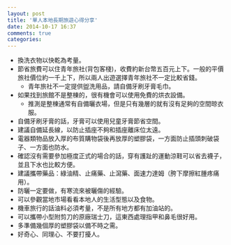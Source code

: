 ```yaml
---
layout: post
title: '單人本地長期旅遊心得分享'
date: 2014-10-17 16:37
comments: true
categories: 
---
```


* 換洗衣物以快乾為考量。
* 節省旅費可以住青年旅社(背包客棧)，收費約新台幣五百元上下。一般的平價旅社價位約一千上下，所以兩人出遊選擇青年旅社不一定比較省錢。
  * 青年旅社不一定提供盥洗用品，請自備牙刷牙膏毛巾。
* 如果找到旅館不是整棟的，很有機會可以使用免費的烘衣設備。
  * 推測是整棟通常有自備曬衣場，但是只有幾層的就有沒有足夠的空間晾衣服。
* 自備牙刷牙膏的話，牙膏可以使用兒童牙膏節省空間。
* 建議自備延長線，以防止插座不夠和插座離床位太遠。
* 電器類物品放入厚的布質購物袋後再放厚的塑膠袋，一方面防止插頭刺破袋子、一方面也防水。
* 確認沒有需要參加極度正式的場合的話，穿有護趾的運動涼鞋可以省去襪子，並且下水也比較方便。
* 建議攜帶藥品：綠油精、止痛藥、止瀉藥、面速力達姆（胯下摩擦紅腫疼痛用）。
* 防曬一定要做，有寒流來被曬傷的經驗。
* 可以參觀當地市場看看本地人的生活型態以及食物。
* 機車旅行的話油料必須考量，不是所有地方都有加油站的。
* 可以攜帶小型附剪刀的原廠瑞士刀，這東西處理指甲和鼻毛很好用。
* 多準備幾個厚的塑膠袋以備不時之需。
* 好奇心、同理心、不要打擾人。
